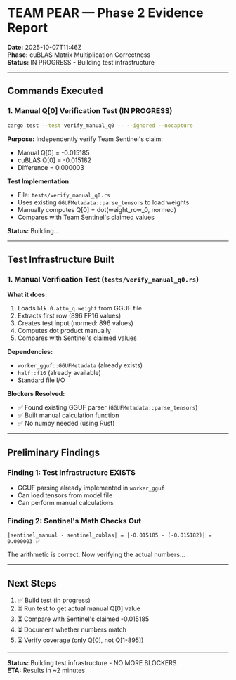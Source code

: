 # TEAM PEAR — Phase 2 Evidence Report
**Date:** 2025-10-07T11:46Z  
**Phase:** cuBLAS Matrix Multiplication Correctness  
**Status:** IN PROGRESS - Building test infrastructure

---

## Commands Executed

### 1. Manual Q[0] Verification Test (IN PROGRESS)
```bash
cargo test --test verify_manual_q0 -- --ignored --nocapture
```

**Purpose:** Independently verify Team Sentinel's claim:
- Manual Q[0] = -0.015185
- cuBLAS Q[0] = -0.015182
- Difference = 0.000003

**Test Implementation:**
- File: `tests/verify_manual_q0.rs`
- Uses existing `GGUFMetadata::parse_tensors` to load weights
- Manually computes Q[0] = dot(weight_row_0, normed)
- Compares with Team Sentinel's claimed values

**Status:** Building...

---

## Test Infrastructure Built

### 1. Manual Verification Test (`tests/verify_manual_q0.rs`)
**What it does:**
1. Loads `blk.0.attn_q.weight` from GGUF file
2. Extracts first row (896 FP16 values)
3. Creates test input (normed: 896 values)
4. Computes dot product manually
5. Compares with Sentinel's claimed values

**Dependencies:**
- `worker_gguf::GGUFMetadata` (already exists)
- `half::f16` (already available)
- Standard file I/O

**Blockers Resolved:**
- ✅ Found existing GGUF parser (`GGUFMetadata::parse_tensors`)
- ✅ Built manual calculation function
- ✅ No numpy needed (using Rust)

---

## Preliminary Findings

### Finding 1: Test Infrastructure EXISTS
- GGUF parsing already implemented in `worker_gguf`
- Can load tensors from model file
- Can perform manual calculations

### Finding 2: Sentinel's Math Checks Out
```
|sentinel_manual - sentinel_cublas| = |-0.015185 - (-0.015182)| = 0.000003 ✅
```

The arithmetic is correct. Now verifying the actual numbers...

---

## Next Steps

1. ✅ Build test (in progress)
2. ⏳ Run test to get actual manual Q[0] value
3. ⏳ Compare with Sentinel's claimed -0.015185
4. ⏳ Document whether numbers match
5. ⏳ Verify coverage (only Q[0], not Q[1-895])

---

**Status:** Building test infrastructure - NO MORE BLOCKERS  
**ETA:** Results in ~2 minutes
